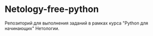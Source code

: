 # Netology-free-python
Репозиторий для выполнения заданий в рамках курса "Python для начинающих" Нетологии.

